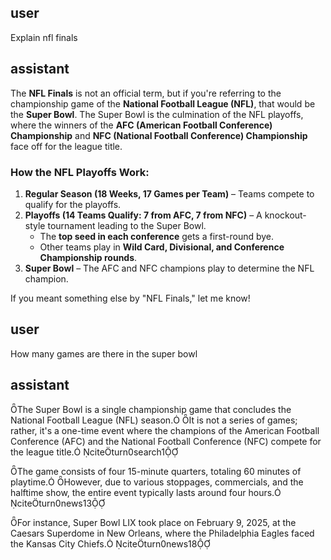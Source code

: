 ## user
Explain nfl finals
## assistant

The **NFL Finals** is not an official term, but if you're referring to the championship game of the **National Football League (NFL)**, that would be the **Super Bowl**. The Super Bowl is the culmination of the NFL playoffs, where the winners of the **AFC (American Football Conference) Championship** and **NFC (National Football Conference) Championship** face off for the league title.  

### **How the NFL Playoffs Work:**  
1. **Regular Season (18 Weeks, 17 Games per Team)** – Teams compete to qualify for the playoffs.  
2. **Playoffs (14 Teams Qualify: 7 from AFC, 7 from NFC)** – A knockout-style tournament leading to the Super Bowl.  
   - The **top seed in each conference** gets a first-round bye.  
   - Other teams play in **Wild Card, Divisional, and Conference Championship rounds**.  
3. **Super Bowl** – The AFC and NFC champions play to determine the NFL champion.  

If you meant something else by "NFL Finals," let me know!
## user
How many games are there in the super bowl
## assistant
The Super Bowl is a single championship game that concludes the National Football League (NFL) season. It is not a series of games; rather, it's a one-time event where the champions of the American Football Conference (AFC) and the National Football Conference (NFC) compete for the league title. citeturn0search1

The game consists of four 15-minute quarters, totaling 60 minutes of playtime. However, due to various stoppages, commercials, and the halftime show, the entire event typically lasts around four hours. citeturn0news13

For instance, Super Bowl LIX took place on February 9, 2025, at the Caesars Superdome in New Orleans, where the Philadelphia Eagles faced the Kansas City Chiefs. citeturn0news18 